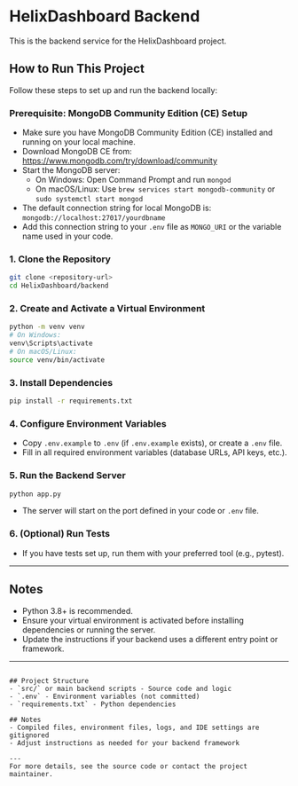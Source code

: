 # HelixDashboard Backend

This is the backend service for the HelixDashboard project.

## How to Run This Project

Follow these steps to set up and run the backend locally:

### Prerequisite: MongoDB Community Edition (CE) Setup
- Make sure you have MongoDB Community Edition (CE) installed and running on your local machine.
- Download MongoDB CE from: https://www.mongodb.com/try/download/community
- Start the MongoDB server:
  - On Windows: Open Command Prompt and run `mongod`
  - On macOS/Linux: Use `brew services start mongodb-community` or `sudo systemctl start mongod`
- The default connection string for local MongoDB is: `mongodb://localhost:27017/yourdbname`
- Add this connection string to your `.env` file as `MONGO_URI` or the variable name used in your code.

### 1. Clone the Repository
```bash
git clone <repository-url>
cd HelixDashboard/backend
```

### 2. Create and Activate a Virtual Environment
```bash
python -m venv venv
# On Windows:
venv\Scripts\activate
# On macOS/Linux:
source venv/bin/activate
```

### 3. Install Dependencies
```bash
pip install -r requirements.txt
```

### 4. Configure Environment Variables
- Copy `.env.example` to `.env` (if `.env.example` exists), or create a `.env` file.
- Fill in all required environment variables (database URLs, API keys, etc.).

### 5. Run the Backend Server
```bash
python app.py
```
- The server will start on the port defined in your code or `.env` file.

### 6. (Optional) Run Tests
- If you have tests set up, run them with your preferred tool (e.g., pytest).

---

## Notes
- Python 3.8+ is recommended.
- Ensure your virtual environment is activated before installing dependencies or running the server.
- Update the instructions if your backend uses a different entry point or framework.

---
   ```

## Project Structure
- `src/` or main backend scripts - Source code and logic
- `.env` - Environment variables (not committed)
- `requirements.txt` - Python dependencies

## Notes
- Compiled files, environment files, logs, and IDE settings are gitignored
- Adjust instructions as needed for your backend framework

---
For more details, see the source code or contact the project maintainer.
